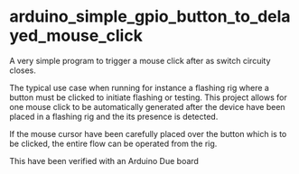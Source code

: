 # arduino_simple_gpio_button_to_delayed_mouse_click
A very simple program to trigger a mouse click after as switch circuity closes.

The typical use case when running for instance a flashing rig where a button must be clicked to initiate flashing or testing. This project allows for one mouse click to be automatically generated after the device have been placed in a flashing rig and the its presence is detected.

If the mouse cursor have been carefully placed over the button which is to be clicked, the entire flow can be operated from the rig. 

This have been verified with an Arduino Due board